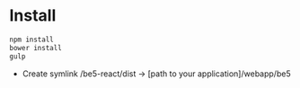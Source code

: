 # Install

```sh
npm install
bower install
gulp
```
- Create symlink /be5-react/dist -> [path to your application]/webapp/be5

